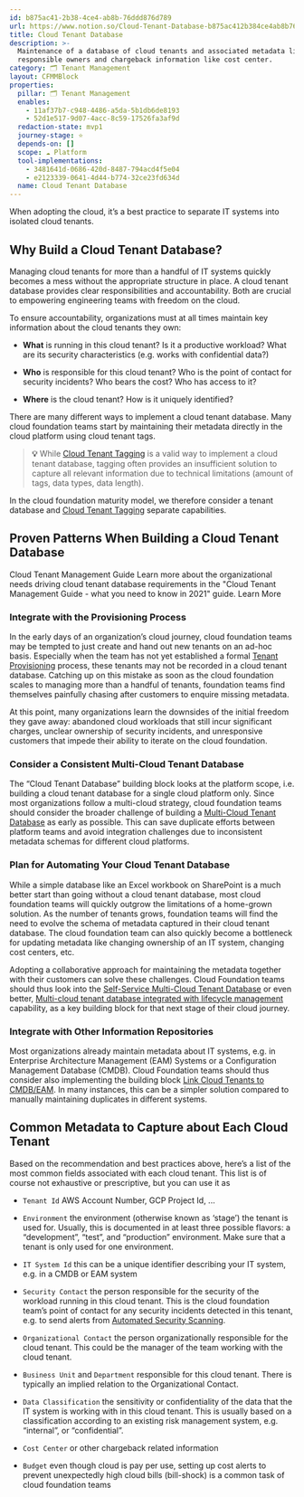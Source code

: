 ```yaml
---
id: b875ac41-2b38-4ce4-ab8b-76ddd876d789
url: https://www.notion.so/Cloud-Tenant-Database-b875ac412b384ce4ab8b76ddd876d789
title: Cloud Tenant Database
description: >-
  Maintenance of a database of cloud tenants and associated metadata like
  responsible owners and chargeback information like cost center.
category: 🗂 Tenant Management
layout: CFMMBlock
properties:
  pillar: 🗂 Tenant Management
  enables:
    - 11af37b7-c948-4486-a5da-5b1db6de8193
    - 52d1e517-9d07-4acc-8c59-17526fa3af9d
  redaction-state: mvp1
  journey-stage: ⭐️
  depends-on: []
  scope: ☁️ Platform
  tool-implementations:
    - 3481641d-0686-420d-8487-794acd4f5e04
    - e2123339-0641-4d44-b774-32ce23fd634d
  name: Cloud Tenant Database
---
```


When adopting the cloud, it’s a best practice to separate IT systems into isolated cloud tenants.

## Why Build a Cloud Tenant Database?

Managing cloud tenants for more than a handful of IT systems quickly becomes a mess without the appropriate structure in place. A cloud tenant database provides clear responsibilities and accountability. Both are crucial to empowering engineering teams with freedom on the cloud. 

To ensure accountability, organizations must at all times maintain key information about the cloud tenants they own:

- **What** is running in this cloud tenant? Is it a productive workload? What are its security characteristics (e.g. works with confidential data?)

- **Who** is responsible for this cloud tenant? Who is the point of contact for security incidents? Who bears the cost? Who has access to it?

- **Where** is the cloud tenant? How is it uniquely identified?

There are many different ways to implement a cloud tenant database. Many cloud foundation teams start by maintaining their metadata directly in the cloud platform using cloud tenant tags.

> **💡** While  [Cloud Tenant Tagging](../security-and-compliance/cloud-tenant-tagging.md)  is a valid way to implement a cloud tenant database, tagging often provides an insufficient solution to capture all relevant information due to technical limitations (amount of tags, data types, data length).

 In the cloud foundation maturity model, we therefore consider a tenant database and [Cloud Tenant Tagging](../security-and-compliance/cloud-tenant-tagging.md) separate capabilities.

## Proven Patterns When Building a Cloud Tenant Database

<!--notion-markdown-cms:raw-->
<CallToAction>
	<CtaHeader>Cloud Tenant Management Guide</CtaHeader>
	<CtaText>Learn more about the organizational needs driving cloud tenant database requirements in the "Cloud Tenant Management Guide - what you need to know in 2021" guide.</CtaText>
	<CtaButton class="btn-primary" url="https://www.meshcloud.io/2021/01/27/cloud-tenant-management-what-you-need-to-know-in-2021/">Learn More</CtaButton>
</CallToAction>

### Integrate with the Provisioning Process

In the early days of an organization’s cloud journey, cloud foundation teams may be tempted to just create and hand out new tenants on an ad-hoc basis. Especially when the team has not yet established a formal [Tenant Provisioning](./tenant-provisioning.md) process, these tenants may not be recorded in a cloud tenant database. Catching up on this mistake as soon as the cloud foundation scales to managing more than a handful of tenants, foundation teams find themselves painfully chasing after customers to enquire missing metadata. 

At this point, many organizations learn the downsides of the initial freedom they gave away:  abandoned cloud workloads that still incur significant charges, unclear ownership of security incidents, and unresponsive customers that impede their ability to iterate on the cloud foundation.

### Consider a Consistent Multi-Cloud Tenant Database

The “Cloud Tenant Database” building block looks at the platform scope, i.e. building a cloud tenant database for a single cloud platform only. Since most organizations follow a multi-cloud strategy, cloud foundation teams should consider the broader challenge of building a [Multi-Cloud Tenant Database](./multi-cloud-tenant-database.md) as early as possible. This can save duplicate efforts between platform teams and avoid integration challenges due to inconsistent metadata schemas for different cloud platforms.

### Plan for Automating Your Cloud Tenant Database

While a simple database like an Excel workbook on SharePoint is a much better start than going without a cloud tenant database, most cloud foundation teams will quickly outgrow the limitations of a home-grown solution. As the number of tenants grows, foundation teams will find the need to evolve the schema of metadata captured in their cloud tenant database. The cloud foundation team can also quickly become a bottleneck for updating metadata like changing ownership of an IT system, changing cost centers, etc.

Adopting a collaborative approach for maintaining the metadata together with their customers can solve these challenges. Cloud Foundation teams should thus look into the [Self-Service Multi-Cloud Tenant Database](./self-service-multi-cloud-tenant-database.md) or even better, [Multi-cloud tenant database integrated with lifecycle management](./multi-cloud-tenant-database-integrated-with-lifecycle-management.md) capability, as a key building block for that next stage of their cloud journey.

### Integrate with Other Information Repositories

Most organizations already maintain metadata about IT systems, e.g. in Enterprise Architecture Management (EAM) Systems or a Configuration Management Database (CMDB). Cloud Foundation teams should thus consider also implementing the building block [Link Cloud Tenants to CMDB/EAM](./link-cloud-tenants-to-cmdbeam.md). In many instances, this can be a simpler solution compared to manually maintaining duplicates in different systems.

## Common Metadata to Capture about Each Cloud Tenant

Based on the recommendation and best practices above, here’s a list of the most common fields associated with each cloud tenant. This list is of course not exhaustive or prescriptive, but you can use it as 

- `Tenant Id` AWS Account Number, GCP Project Id, ...

- `Environment` the environment (otherwise known as ‘stage’) the tenant is used for. Usually, this is documented in at least three possible flavors: a “development”, “test”, and “production” environment. Make sure that a tenant is only used for one environment.

- `IT System Id` this can be a unique identifier describing your IT system, e.g. in a CMDB or EAM system

- `Security Contact` the person responsible for the security of the workload running in this cloud tenant. This is the cloud foundation team’s point of contact for any security incidents detected in this tenant, e.g. to send alerts from [Automated Security Scanning](../security-and-compliance/automated-security-scanning.md).

- `Organizational Contact` the person organizationally responsible for the cloud tenant. This could be the manager of the team working with the cloud tenant.

- `Business Unit` and `Department` responsible for this cloud tenant. There is typically an implied relation to the Organizational Contact.

- `Data Classification` the sensitivity or confidentiality of the data that the IT system is working with in this cloud tenant. This is usually based on a classification according to an existing risk management system, e.g. “internal”, or “confidential”.

- `Cost Center` or other chargeback related information

- `Budget` even though cloud is pay per use, setting up cost alerts to prevent unexpectedly high cloud bills (bill-shock) is a common task of cloud foundation teams